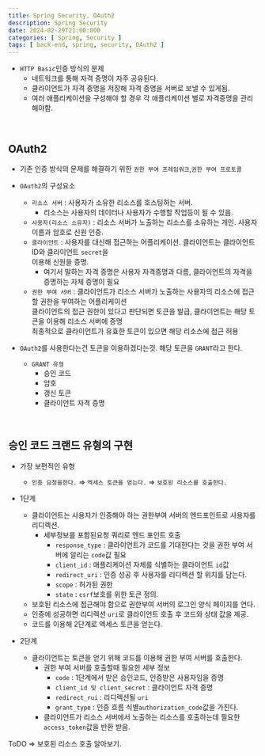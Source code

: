 ```yaml
---
title: Spring Security, OAuth2
description: Spring Security
date: 2024-02-29T21:00:000
categories: [ Spring, Security ]
tags: [ back-end, spring, security, OAuth2 ]
---
```


- ```HTTP Basic```인증 방식의 문제
  - 네트워크를 통해 자격 증명이 자주 공유된다.
  - 클라이언트가 자격 증명을 저장해 자격 증명을 서버로 보낼 수 있게됨.
  - 여러 애플리케이션을 구성해야 할 경우 각 애플리케이션 별로 자격증명을 관리 해야함.

<br>

<h2>OAuth2</h2>

- 기존 인증 방식의 문제를 해결하기 위한 ```권한 부여 프레임워크```,```권한 부여 프로토콜```

- ```OAuth2```의 구성요소
  - ```리소스 서버``` : 사용자가 소유한 리소스를 호스팅하는 서버.
    - 리소스는 사용자의 데이터나 사용자가 수행할 작업등이 될 수 있음.
  - ```사용자(리소스 소유자)``` : 리소스 서버가 노출하는 리소스를 소유하는 개인. 사용자 이름과 암호로 신원 인증.
  - ```클라이언트``` : 사용자를 대신해 접근하는 어플리케이션. 클라이언트는 클라이언트 ID와 클라이언트 ```secret```을<br>
    이용해 신원을 증명.
    - 여기서 말하는 자격 증명은 사용자 자격증명과 다름, 클라이언트의 자격을 증명하는 자체 증명이 필요
  - ```권한 부여 서버``` : 클라이언트가 리소스 서버가 노출하는 사용자의 리소스에 접근할 권한을 부여하는 어플리케이션<br>
    클라이언트의 접근 권한이 있다고 판단되면 토큰을 발급, 클라이언트는 해당 토큰을 이용해 리소스 서버에 증명<br>
    최종적으로 클라이언트가 유효한 토큰이 있으면 해당 리소스에 접근 허용


- ```OAuth2```를 사용한다는건 토큰을 이용하겠다는것. 해당 토큰을 ```GRANT```라고 한다.
  - ```GRANT 유형```
    - 승인 코드
    - 암호
    - 갱신 토큰
    - 클라이언트 자격 증명

<br>


<h2> 승인 코드 크랜드 유형의 구현 </h2>

- 가장 보편적인 유형
  - ```인증 요청을한다.``` ⇒ ```엑세스 토큰을 얻는다.``` ⇒ ```보호된 리소스를 호출한다.```


- 1단계
  - 클라이언트는 사용자가 인증해야 하는 권한부여 서버의 엔드포인트로 사용자를 리디렉션.
    - 세부정보를 포함된요청 쿼리로 엔드 포인트 호출
      - ```response_type``` : 클라이언트가 코드를 기대한다는 것을 권한 부여 서버에 알리는 ```code```값 필요
      - ```client_id``` : 애플리케이션 자체를 식별하는 클라이언트 ```id```값
      - ```redirect_uri``` : 인증 성공 후 사용자를 리디렉션 할 위치를 담는다.
      - ```scope``` : 허가된 권한
      - ```state``` : ```csrf```보호를 위한 토큰 정의.
  - 보호된 리소스에 접근해야 함으로 권한부여 서버의 로그인 양식 페이지를 연다.
  - 인증에 성공하면 리디렉션 ```uri```로 클라이언트 호출 후 코드와 상태 값을 제공.
  - 코드를 이용해 2단계로 엑세스 토큰을 얻는다.


- 2단계
  - 클라이언트는 토큰을 얻기 위해 코드를 이용해 권한 부여 서버를 호출한다.
    - 권한 부여 서버를 호출할때 필요한 세부 정보
      - ```code``` : 1단계에서 받은 승인코드, 인증받은 사용자임을 증명
      - ```client_id 및 client_secret``` : 클라이언트 자격 증명
      - ```redirect_rui``` : 리디렉션될 ```uri```
      - ```grant_type``` : 인증 흐름 식별```authorization_code```값을 가진다.
    - 클라이언트가 리소스 서버에서 노출하는 리소스를 호출하는데 필요한 ```access_token```값을 반환 받음.


ToDO ⇒ 보호된 리소스 호출 알아보기.

